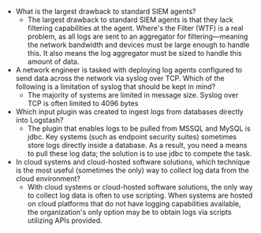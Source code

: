 - What is the largest drawback to standard SIEM agents?
    - The largest drawback to standard SIEM agents is that they lack filtering capabilities at the agent. Where's the Filter (WTF) is a real problem, as all logs are sent to an aggregator for filtering—meaning the network bandwidth and devices must be large enough to handle this. It also means the log aggregator must be sized to handle this amount of data.
- A network engineer is tasked with deploying log agents configured to send data across the network via syslog over TCP. Which of the following is a limitation of syslog that should be kept in mind?
    - The majority of systems are limited in message size. Syslog over TCP is often limited to 4096 bytes
- Which input plugin was created to ingest logs from databases directly into Logstash?
    - The plugin that enables logs to be pulled from MSSQL and MySQL is jdbc. Key systems (such as endpoint security suites) sometimes store logs directly inside a database. As a result, you need a means to pull these log data; the solution is to use jdbc to compete the task.
- In cloud systems and cloud-hosted software solutions, which technique is the most useful (sometimes the only) way to collect log data from the cloud environment?
    - With cloud systems or cloud-hosted software solutions, the only way to collect log data is often to use scripting. When systems are hosted on cloud platforms that do not have logging capabilities available, the organization's only option may be to obtain logs via scripts utilizing APIs provided.